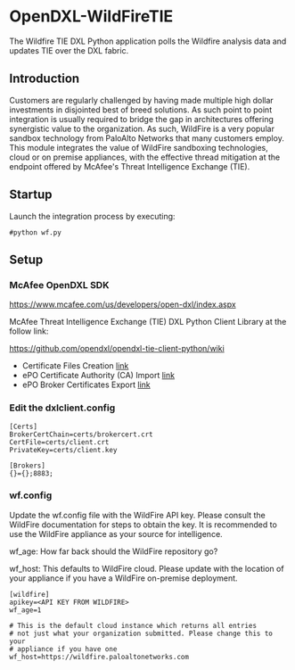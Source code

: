 
# OpenDXL-WildFireTIE
The Wildfire TIE DXL Python application polls the Wildfire analysis data and updates TIE over the DXL fabric.

## Introduction

Customers are regularly challenged by having made multiple high dollar investments in disjointed best of breed solutions. As such point to point integration is usually required to bridge the gap in architectures offering synergistic value to the organization. As such, WildFire is a very popular sandbox technology from PaloAlto Networks that many customers employ. This module integrates the value of WildFire sandboxing technologies, cloud or on premise appliances, with the effective thread mitigation at the endpoint offered by McAfee's Threat Intelligence Exchange (TIE).


## Startup
  Launch the integration process by executing:
  
  ```
  #python wf.py
  ```

## Setup

### McAfee OpenDXL SDK

https://www.mcafee.com/us/developers/open-dxl/index.aspx

McAfee Threat Intelligence Exchange (TIE) DXL Python Client Library at the follow link:

https://github.com/opendxl/opendxl-tie-client-python/wiki

* Certificate Files Creation [link](https://opendxl.github.io/opendxl-client-python/pydoc/certcreation.html)
* ePO Certificate Authority (CA) Import [link](https://opendxl.github.io/opendxl-client-python/pydoc/epocaimport.html)
* ePO Broker Certificates Export  [link](https://opendxl.github.io/opendxl-client-python/pydoc/epobrokercertsexport.html)



### Edit the dxlclient.config
```
[Certs]
BrokerCertChain=certs/brokercert.crt
CertFile=certs/client.crt
PrivateKey=certs/client.key

[Brokers]
{}={};8883;
```

### wf.config

Update the wf.config file with the WildFire API key. Please consult the WildFire documentation for steps to obtain the key.
It is recommended to use the WildFire appliance as your source for intelligence.

wf_age: How far back should the WildFire repository go?

wf_host: This defaults to WildFire cloud. Please update with the location of your appliance if you have a WildFire on-premise deployment.

```
[wildfire]
apikey=<API KEY FROM WILDFIRE>
wf_age=1

# This is the default cloud instance which returns all entries
# not just what your organization submitted. Please change this to your
# appliance if you have one
wf_host=https://wildfire.paloaltonetworks.com
```
